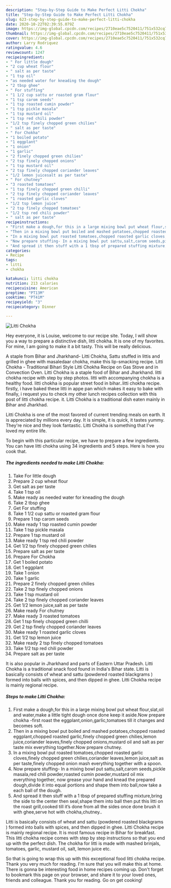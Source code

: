 ```yaml
---
description: "Step-by-Step Guide to Make Perfect Litti Chokha"
title: "Step-by-Step Guide to Make Perfect Litti Chokha"
slug: 623-step-by-step-guide-to-make-perfect-litti-chokha
date: 2020-10-22T02:39:55.079Z
image: https://img-global.cpcdn.com/recipes/2710eae5c7520411/751x532cq70/litti-chokha-recipe-main-photo.jpg
thumbnail: https://img-global.cpcdn.com/recipes/2710eae5c7520411/751x532cq70/litti-chokha-recipe-main-photo.jpg
cover: https://img-global.cpcdn.com/recipes/2710eae5c7520411/751x532cq70/litti-chokha-recipe-main-photo.jpg
author: Larry Rodriquez
ratingvalue: 4.6
reviewcount: 1247
recipeingredient:
- " For little dough"
- "2 cup wheat flour"
- " salt as per taste"
- "1 tsp oil"
- "as needed water for kneading the dough"
- "2 tbsp ghee"
- " For stuffing"
- "1 1/2 cup sattu or roasted gram flour"
- "1 tsp carom seeds"
- "1 tsp roasted cumin powder"
- "1 tsp pickle masala"
- "1 tsp mustard oil"
- "1 tsp red chili powder"
- "1/2 tsp finely chopped green chilies"
- " salt as per taste"
- " For Chokha"
- "1 boiled potato"
- "1 eggplant"
- "1 onion"
- "1 garlic"
- "2 finely chopped green chilies"
- "2 tsp finely chopped onions"
- "1 tsp mustard oil"
- "2 tsp finely chopped coriander leaves"
- "1/2 lemon juicesalt as per taste"
- " For chutney"
- "3 roasted tomatoes"
- "1 tsp finely chopped green chilli"
- "2 tsp finely chopped coriander leaves"
- "1 roasted garlic cloves"
- "1/2 tsp lemon juice"
- "2 tsp finely chopped tomatoes"
- "1/2 tsp red chili powder"
- " salt as per taste"
recipeinstructions:
- "First make a dough,for this in a large mixing bowl put wheat flour,slat,oil and water,make a little tight dough once done keep it aside.Now prepare chokha -first roast the eggplant,onion,garlic,tomatoes till it changes and becomes soft."
- "Then in a mixing bowl put boiled and mashed potatoes,chopped roasted eggplant,chopped roasted garlic,finely chopped green chilies,lemon juice,coriander leaves,finely chopped onions,mustard oil and salt as per taste mix everything together.Now prepare chutney."
- "In a mixing bowl put roasted tomatoes,chopped roasted garlic cloves,finely chopped green chilies,coriander leaves,lemon juice,salt as per taste,finely chopped onion mash everything together with a spoon."
- "Now prepare stuffing- In a mixing bowl put sattu,salt,carom seeds,pickle masala,red chili powder,roasted cumin powder,mustard oil mix everything together, now grease your hand and knead the prepared dough,divide it into equal portions and shape them into ball,now take a each ball of the dough."
- "And spread it then stuff with a 1 tbsp of prepared stuffing mixture,bring the side to the center then seal,shape them into ball then put this litti on the roast grill,cooked till it’s done from all the sides once done brush it with ghee,serve hot with chokha,chutney.."
categories:
- Recipe
tags:
- litti
- chokha

katakunci: litti chokha 
nutrition: 213 calories
recipecuisine: American
preptime: "PT13M"
cooktime: "PT41M"
recipeyield: "3"
recipecategory: Dinner

---
```



![Litti Chokha](https://img-global.cpcdn.com/recipes/2710eae5c7520411/751x532cq70/litti-chokha-recipe-main-photo.jpg)

Hey everyone, it is Louise, welcome to our recipe site. Today, I will show you a way to prepare a distinctive dish, litti chokha. It is one of my favorites. For mine, I am going to make it a bit tasty. This will be really delicious.

A staple from Bihar and Jharkhand- Litti Chokha, Sattu stuffed in littis and grilled in ghee with masaledaar chokha, make this lip-smacking recipe. Litti Chokha - Traditional Bihari Style Litti Chokha Recipe on Gas Stove and in Convection Oven. Litti Chokha is a staple food of Bihar and Jharkhand. litti chokha recipe with step by step photos. litti with accompanying chokha is a healthy food. litti chokha is popular street food in bihar..litti chokha recipe. firstly, i have baked these litti in appe pan which makes it easy to bake with finally, i request you to check my other lunch recipes collection with this post of litti chokha recipe. it. Litti Chokha is a traditional dish eaten mainly in Bihar and Jharkhad.

Litti Chokha is one of the most favored of current trending meals on earth. It is appreciated by millions every day. It is simple, it is quick, it tastes yummy. They're nice and they look fantastic. Litti Chokha is something that I've loved my entire life.


To begin with this particular recipe, we have to prepare a few ingredients. You can have litti chokha using 34 ingredients and 5 steps. Here is how you cook that.

<!--inarticleads1-->

##### The ingredients needed to make Litti Chokha:

1. Take  For little dough
1. Prepare 2 cup wheat flour
1. Get  salt as per taste
1. Take 1 tsp oil
1. Make ready as needed water for kneading the dough
1. Take 2 tbsp ghee
1. Get  For stuffing
1. Take 1 1/2 cup sattu or roasted gram flour
1. Prepare 1 tsp carom seeds
1. Make ready 1 tsp roasted cumin powder
1. Take 1 tsp pickle masala
1. Prepare 1 tsp mustard oil
1. Make ready 1 tsp red chili powder
1. Get 1/2 tsp finely chopped green chilies
1. Prepare  salt as per taste
1. Prepare  For Chokha
1. Get 1 boiled potato
1. Get 1 eggplant
1. Take 1 onion
1. Take 1 garlic
1. Prepare 2 finely chopped green chilies
1. Take 2 tsp finely chopped onions
1. Take 1 tsp mustard oil
1. Take 2 tsp finely chopped coriander leaves
1. Get 1/2 lemon juice,salt as per taste
1. Make ready  For chutney
1. Make ready 3 roasted tomatoes
1. Get 1 tsp finely chopped green chilli
1. Get 2 tsp finely chopped coriander leaves
1. Make ready 1 roasted garlic cloves
1. Get 1/2 tsp lemon juice
1. Make ready 2 tsp finely chopped tomatoes
1. Take 1/2 tsp red chili powder
1. Prepare  salt as per taste


It is also popular in Jharkhand and parts of Eastern Uttar Pradesh. Litti Chokha is a traditional snack food found in India&#39;s Bihar state. Litti is basically consists of wheat and sattu (powdered roasted blackgrams ) formed into balls with spices, and then dipped in ghee. Litti Chokha recipe is mainly regional recipe. 

<!--inarticleads2-->

##### Steps to make Litti Chokha:

1. First make a dough,for this in a large mixing bowl put wheat flour,slat,oil and water,make a little tight dough once done keep it aside.Now prepare chokha -first roast the eggplant,onion,garlic,tomatoes till it changes and becomes soft.
1. Then in a mixing bowl put boiled and mashed potatoes,chopped roasted eggplant,chopped roasted garlic,finely chopped green chilies,lemon juice,coriander leaves,finely chopped onions,mustard oil and salt as per taste mix everything together.Now prepare chutney.
1. In a mixing bowl put roasted tomatoes,chopped roasted garlic cloves,finely chopped green chilies,coriander leaves,lemon juice,salt as per taste,finely chopped onion mash everything together with a spoon.
1. Now prepare stuffing- In a mixing bowl put sattu,salt,carom seeds,pickle masala,red chili powder,roasted cumin powder,mustard oil mix everything together, now grease your hand and knead the prepared dough,divide it into equal portions and shape them into ball,now take a each ball of the dough.
1. And spread it then stuff with a 1 tbsp of prepared stuffing mixture,bring the side to the center then seal,shape them into ball then put this litti on the roast grill,cooked till it’s done from all the sides once done brush it with ghee,serve hot with chokha,chutney..


Litti is basically consists of wheat and sattu (powdered roasted blackgrams ) formed into balls with spices, and then dipped in ghee. Litti Chokha recipe is mainly regional recipe. It is most famous recipe in Bihar for breakfast. This litti chokha recipe comes with step by step instructions so that you end up with the perfect dish. The chokha for litti is made with mashed brinjals, tomatoes, garlic, mustard oil, salt, lemon juice etc. 

So that is going to wrap this up with this exceptional food litti chokha recipe. Thank you very much for reading. I'm sure that you will make this at home. There is gonna be interesting food in home recipes coming up. Don't forget to bookmark this page on your browser, and share it to your loved ones, friends and colleague. Thank you for reading. Go on get cooking!
